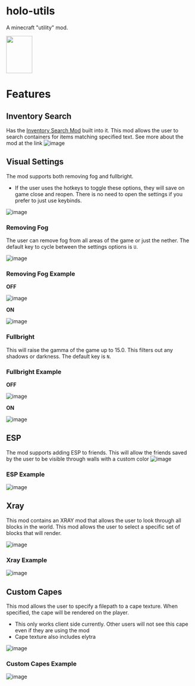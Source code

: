 # holo-utils
 A minecraft "utility" mod.
 
 <img src="https://github.com/user-attachments/assets/1dab24d5-bae8-4d5f-bd89-c2ee6e511e6a" height="100px" width="70px" content-align="center">

 # Features
 
 ## Inventory Search
 Has the [Inventory Search Mod](https://github.com/kyle-98/InventorySearch-Mod) built into it. This mod allows the user to search containers for items matching specified text. See more about the mod at the link
![image](https://github.com/user-attachments/assets/871f5246-f896-479a-8ebc-a0e441c31a54)

## Visual Settings
The mod supports both removing fog and fullbright.
- If the user uses the hotkeys to toggle these options, they will save on game close and reopen. There is no need to open the settings if you prefer to just use keybinds.
  
![image](https://github.com/user-attachments/assets/9275e683-1082-4f38-96e2-d7dd017f794f)


### Removing Fog
The user can remove fog from all areas of the game or just the nether. The default key to cycle between the settings options is `U`.

![image](https://github.com/user-attachments/assets/a573fb08-f62f-4206-8cbf-509e427cf169)

### Removing Fog Example

**OFF**

![image](https://github.com/user-attachments/assets/8784da91-6cc7-4041-a986-68bb47310d81)

**ON**

![image](https://github.com/user-attachments/assets/fe4a07b3-09d7-469b-8c50-125dbac53d35)


### Fullbright
This will raise the gamma of the game up to 15.0. This filters out any shadows or darkness. The default key is `N`.

### Fullbright Example

**OFF**

![image](https://github.com/user-attachments/assets/db6b124d-c40f-4f3b-ad95-48e74bc45a1a)

**ON**

![image](https://github.com/user-attachments/assets/c234ffbe-05a2-4fbb-9a88-dfcfa9f1f57a)



## ESP
The mod supports adding ESP to friends. This will allow the friends saved by the user to be visible through walls with a custom color
![image](https://github.com/user-attachments/assets/0110c434-502e-455c-9fa7-3e2ce3a68cec)

### ESP Example

![image](https://github.com/user-attachments/assets/4219c360-0a5c-4355-a01d-46281744fa2d)

## Xray
This mod contains an XRAY mod that allows the user to look through all blocks in the world. This mod allows the user to select a specific set of blocks that will render.

![image](https://github.com/user-attachments/assets/65f0ee5e-7b8f-43d1-a3f8-2d2e6367d75c)

### Xray Example

![image](https://github.com/user-attachments/assets/f46cf05f-f291-48d3-a6f3-ee3fd97191ad)

## Custom Capes
This mod allows the user to specify a filepath to a cape texture. When specified, the cape will be rendered on the player. 
- This only works client side currently. Other users will not see this cape even if they are using the mod
- Cape texture also includes elytra

![image](https://github.com/user-attachments/assets/45539649-37c5-42a3-8ed4-05794423af8f)

### Custom Capes Example

![image](https://github.com/user-attachments/assets/568f1085-42fe-4068-bc25-ef27c8330380)


